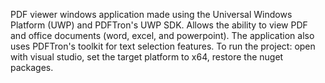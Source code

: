 PDF viewer windows application made using the Universal Windows Platform (UWP) and PDFTron's UWP SDK. Allows the ability to view PDF and office documents (word, excel, and powerpoint). The application also uses PDFTron's toolkit for text selection features. To run the project: open with visual studio, set the target platform to x64, restore the nuget packages.
